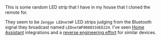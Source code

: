 This is some random LED strip that I have in my house that I cloned the remote for.

They seem to be `Zengge LEDnetWF` LED strips judging from the Bluetooth signal they broadcast named `LEDnetWF0000334ED224`. I've seen [Home Assistant](https://www.home-assistant.io/) integrations and a [reverse engineering effort](https://github.com/8none1/zengge_lednetwf) for similar devices.
